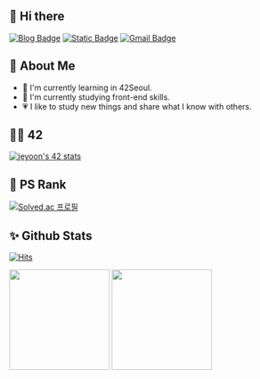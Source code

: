 ## 👋 Hi there

[![Blog Badge](https://img.shields.io/badge/-Blog-CCE0EE?style=for-the-badge&logo=githubsponsors&logoColor=gray&link=https://yoouyeon.github.io/)](https://blog.yoouyeon.dev)
[![Static Badge](https://img.shields.io/badge/til_blog-EBC7E6?style=for-the-badge&logo=githubsponsors&link=https://yoouyeon.tistory.com)](https://yoouyeon.tistory.com)
[![Gmail Badge](https://img.shields.io/badge/-jyeon.yoon59@gmail.com-c14438?style=for-the-badge&logo=Gmail&logoColor=white&link=mailto:jyeon.yoon59@gmail.com)](mailto:jyeon.yoon59@gmail.com) 



## 💬 About Me

- 🌱 I'm currently learning in 42Seoul.
- 📖 I'm currently studying front-end skills.
- 💗 I like to study new things and share what I know with others.
<!-- 
## 🌱 I'm currently learning...

![TypeScript](https://img.shields.io/badge/TypeScript-faf9f8?style=flat-square&logo=typescript&logoColor=3178C6)
![JavaScript](https://img.shields.io/badge/JavaScript-faf9f8?style=flat-square&logo=javascript&logoColor=F7DF1E)

![React](https://img.shields.io/badge/React-282c34?style=flat-square&logo=react&logoColor=61DAFB)
![]() -->

## 🧑‍🚀 42

[![jeyoon's 42 stats](https://badge.mediaplus.ma/darkgray/jeyoon?1337Badge=off&UM6P=off)](https://profile.intra.42.fr/users/jeyoon)

## 🍒 PS Rank

[![Solved.ac
프로필](http://mazassumnida.wtf/api/v2/generate_badge?boj=yoou)](https://solved.ac/yoou)

## ✨ Github Stats
[![Hits](https://hits.seeyoufarm.com/api/count/incr/badge.svg?url=https%3A%2F%2Fgithub.com%2Fyoouyeon%2F&count_bg=%23FEBE8C&title_bg=%23F7A4A4&icon=&icon_color=%23E7E7E7&title=visited&edge_flat=false)](https://hits.seeyoufarm.com)

<p>
  <img height="180em" src="https://github-readme-stats.vercel.app/api?username=yoouyeon&show_icons=true&include_all_commits=true&count_private=true&bg_color=30,f7a4a4,febe8c&title_color=ffffff&text_color=ffffff">
  <img height="180em" src="https://github-readme-stats.vercel.app/api/top-langs/?username=yoouyeon&layout=compact&count_private=true&bg_color=30,f7a4a4,febe8c&title_color=ffffff&text_color=ffffff">
</p>

